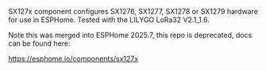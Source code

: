 SX127x component configures SX1276, SX1277, SX1278 or SX1279 hardware for use in ESPHome. Tested with the LILYGO LoRa32 V2.1_1.6.

Note this was merged into ESPHome 2025.7, this repo is deprecated, docs can be found here:

https://esphome.io/components/sx127x
